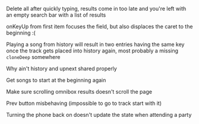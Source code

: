 Delete all after quickly typing, results come in too late and you're left with an empty search bar with a list of results

onKeyUp from first item focuses the field, but also displaces the caret to the beginning :(

Playing a song from history will result in two entries having the same key once the track gets placed into history again, most probably a missing `cloneDeep` somewhere

Why ain't history and upnext shared properly

Get songs to start at the beginning again

Make sure scrolling omnibox results doesn't scroll the page


Prev button misbehaving (impossible to go to track start with it)

Turning the phone back on doesn't update the state when attending a party
